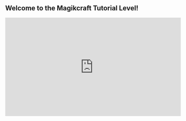 ## Welcome to the Magikcraft Tutorial Level!

<iframe width="560" height="315" src="https://www.youtube.com/embed/u6Wl7bPbk64" frameborder="0" allowfullscreen></iframe>
